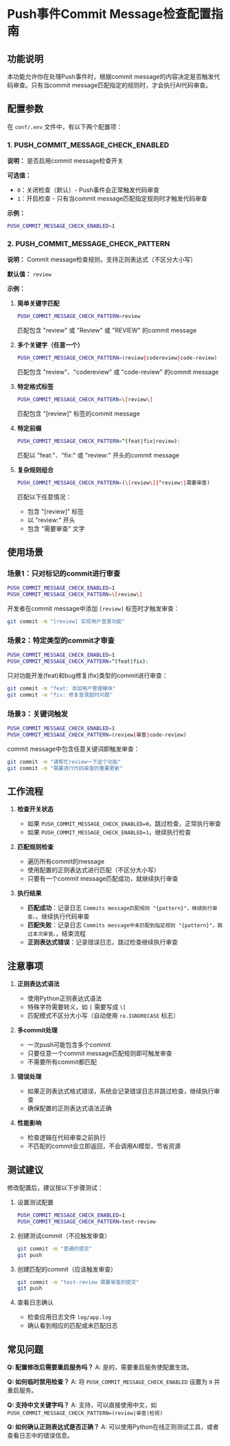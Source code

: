 # Push事件Commit Message检查配置指南

## 功能说明

本功能允许你在处理Push事件时，根据commit message的内容决定是否触发代码审查。只有当commit message匹配指定的规则时，才会执行AI代码审查。

## 配置参数

在 `conf/.env` 文件中，有以下两个配置项：

### 1. PUSH_COMMIT_MESSAGE_CHECK_ENABLED

**说明：** 是否启用commit message检查开关

**可选值：**
- `0`：关闭检查（默认）- Push事件会正常触发代码审查
- `1`：开启检查 - 只有当commit message匹配指定规则时才触发代码审查

**示例：**
```bash
PUSH_COMMIT_MESSAGE_CHECK_ENABLED=1
```

### 2. PUSH_COMMIT_MESSAGE_CHECK_PATTERN

**说明：** Commit message检查规则，支持正则表达式（不区分大小写）

**默认值：** `review`

**示例：**

1. **简单关键字匹配**
   ```bash
   PUSH_COMMIT_MESSAGE_CHECK_PATTERN=review
   ```
   匹配包含 "review" 或 "Review" 或 "REVIEW" 的commit message

2. **多个关键字（任意一个）**
   ```bash
   PUSH_COMMIT_MESSAGE_CHECK_PATTERN=(review|codereview|code-review)
   ```
   匹配包含 "review"、"codereview" 或 "code-review" 的commit message

3. **特定格式标签**
   ```bash
   PUSH_COMMIT_MESSAGE_CHECK_PATTERN=\[review\]
   ```
   匹配包含 "[review]" 标签的commit message

4. **特定前缀**
   ```bash
   PUSH_COMMIT_MESSAGE_CHECK_PATTERN=^(feat|fix|review):
   ```
   匹配以 "feat:"、"fix:" 或 "review:" 开头的commit message

5. **复杂规则组合**
   ```bash
   PUSH_COMMIT_MESSAGE_CHECK_PATTERN=(\[review\]|^review:|需要审查)
   ```
   匹配以下任意情况：
   - 包含 "[review]" 标签
   - 以 "review:" 开头
   - 包含 "需要审查" 文字

## 使用场景

### 场景1：只对标记的commit进行审查

```bash
PUSH_COMMIT_MESSAGE_CHECK_ENABLED=1
PUSH_COMMIT_MESSAGE_CHECK_PATTERN=\[review\]
```

开发者在commit message中添加 `[review]` 标签时才触发审查：
```bash
git commit -m "[review] 实现用户登录功能"
```

### 场景2：特定类型的commit才审查

```bash
PUSH_COMMIT_MESSAGE_CHECK_ENABLED=1
PUSH_COMMIT_MESSAGE_CHECK_PATTERN=^(feat|fix):
```

只对功能开发(feat)和bug修复(fix)类型的commit进行审查：
```bash
git commit -m "feat: 添加用户管理模块"
git commit -m "fix: 修复登录超时问题"
```

### 场景3：关键词触发

```bash
PUSH_COMMIT_MESSAGE_CHECK_ENABLED=1
PUSH_COMMIT_MESSAGE_CHECK_PATTERN=(review|审查|code-review)
```

commit message中包含任意关键词即触发审查：
```bash
git commit -m "请帮忙review一下这个功能"
git commit -m "需要进行代码审查的重要更新"
```

## 工作流程

1. **检查开关状态**
   - 如果 `PUSH_COMMIT_MESSAGE_CHECK_ENABLED=0`，跳过检查，正常执行审查
   - 如果 `PUSH_COMMIT_MESSAGE_CHECK_ENABLED=1`，继续执行检查

2. **匹配规则检查**
   - 遍历所有commit的message
   - 使用配置的正则表达式进行匹配（不区分大小写）
   - 只要有一个commit message匹配成功，就继续执行审查

3. **执行结果**
   - **匹配成功**：记录日志 `Commits message匹配规则 "{pattern}"，继续执行审查。`，继续执行代码审查
   - **匹配失败**：记录日志 `Commits message中未匹配到指定规则 "{pattern}"，跳过本次审查。`，结束流程
   - **正则表达式错误**：记录错误日志，跳过检查继续执行审查

## 注意事项

1. **正则表达式语法**
   - 使用Python正则表达式语法
   - 特殊字符需要转义，如 `[` 需要写成 `\[`
   - 匹配模式不区分大小写（自动使用 `re.IGNORECASE` 标志）

2. **多commit处理**
   - 一次push可能包含多个commit
   - 只要任意一个commit message匹配规则即可触发审查
   - 不需要所有commit都匹配

3. **错误处理**
   - 如果正则表达式格式错误，系统会记录错误日志并跳过检查，继续执行审查
   - 确保配置的正则表达式语法正确

4. **性能影响**
   - 检查逻辑在代码审查之前执行
   - 不匹配的commit会立即返回，不会调用AI模型，节省资源

## 测试建议

修改配置后，建议按以下步骤测试：

1. 设置测试配置
   ```bash
   PUSH_COMMIT_MESSAGE_CHECK_ENABLED=1
   PUSH_COMMIT_MESSAGE_CHECK_PATTERN=test-review
   ```

2. 创建测试commit（不应触发审查）
   ```bash
   git commit -m "普通的提交"
   git push
   ```

3. 创建匹配的commit（应该触发审查）
   ```bash
   git commit -m "test-review 需要审查的提交"
   git push
   ```

4. 查看日志确认
   - 检查应用日志文件 `log/app.log`
   - 确认看到相应的匹配或未匹配日志

## 常见问题

**Q: 配置修改后需要重启服务吗？**
A: 是的，需要重启服务使配置生效。

**Q: 如何临时禁用检查？**
A: 将 `PUSH_COMMIT_MESSAGE_CHECK_ENABLED` 设置为 `0` 并重启服务。

**Q: 支持中文关键字吗？**
A: 支持，可以直接使用中文，如 `PUSH_COMMIT_MESSAGE_CHECK_PATTERN=(review|审查|检视)`

**Q: 如何确认正则表达式是否正确？**
A: 可以使用Python在线正则测试工具，或者查看日志中的错误信息。
